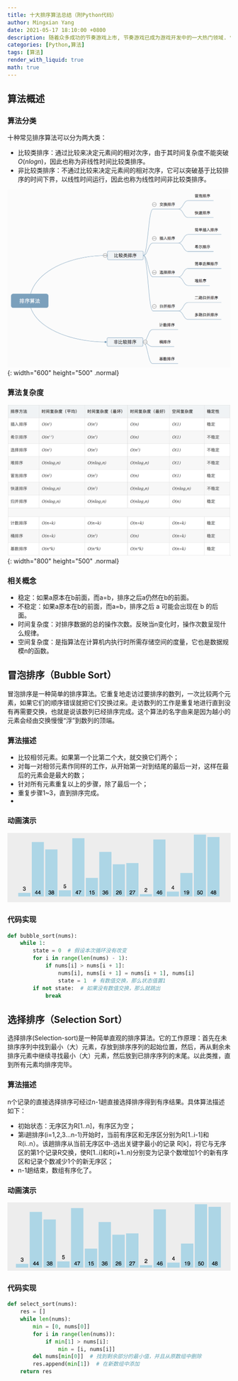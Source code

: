 ```yaml
---
title: 十大排序算法总结（附Python代码）
author: Mingxian Yang
date: 2021-05-17 18:10:00 +0800
description: 随着众多成功的节奏游戏上市, 节奏游戏已成为游戏开发中的一大热门领域. 雷亚公司的Deemo以及Cytus和Cytus2在国内音游占有绝对优势, 还有在全球市场上占有绝对份额的老牌音游OSU!. 音乐游戏中大量的节拍需要大量的人力和时间成本，那么为什么不用代码分析节奏然后自动生成呢？Audiosurf的的创造者Dylan Fitterer开创了使用代码生成音游谱面的先河，并且取得了不错的成果。节拍映射成为了音乐游戏发展的一个重要方向。
categories: [Python,算法]
tags: [算法]
render_with_liquid: true
math: true
---
```




## 算法概述

### 算法分类
十种常见排序算法可以分为两大类： 
- 比较类排序：通过比较来决定元素间的相对次序，由于其时间复杂度不能突破 $O(nlogn)$，因此也称为非线性时间比较类排序。 
- 非比较类排序：不通过比较来决定元素间的相对次序，它可以突破基于比较排序的时间下界，以线性时间运行，因此也称为线性时间非比较类排序。 

![算法分类](/assets/imgs/2021/001.png){: width="600" height="500" .normal}

### 算法复杂度
![算法复杂度](/assets/imgs/2021/002.png){: width="800" height="500" .normal}

### 相关概念
- 稳定：如果a原本在b前面，而a=b，排序之后a仍然在b的前面。
- 不稳定：如果a原本在b的前面，而a=b，排序之后 a 可能会出现在 b 的后面。
- 时间复杂度：对排序数据的总的操作次数。反映当n变化时，操作次数呈现什么规律。
- 空间复杂度：是指算法在计算机内执行时所需存储空间的度量，它也是数据规模n的函数。 

## 冒泡排序（Bubble Sort）
冒泡排序是一种简单的排序算法。它重复地走访过要排序的数列，一次比较两个元素，如果它们的顺序错误就把它们交换过来。走访数列的工作是重复地进行直到没有再需要交换，也就是说该数列已经排序完成。这个算法的名字由来是因为越小的元素会经由交换慢慢“浮”到数列的顶端。 

### 算法描述
- 比较相邻元素。如果第一个比第二个大，就交换它们两个；
- 对每一对相邻元素作同样的工作，从开始第一对到结尾的最后一对，这样在最后的元素会是最大的数；
- 针对所有元素重复以上的步骤，除了最后一个；
- 重复步骤1~3，直到排序完成。
- 
### 动画演示
![Bubble Sort](/assets/imgs/2021/003.gif)

### 代码实现
```python
def bubble_sort(nums):
    while 1:
        state = 0  # 假设本次循环没有改变
        for i in range(len(nums) - 1):
            if nums[i] > nums[i + 1]:
                nums[i], nums[i + 1] = nums[i + 1], nums[i]
                state = 1  # 有数值交换，那么状态值置1
        if not state:  # 如果没有数值交换，那么就跳出
            break
```

## 选择排序（Selection Sort）
选择排序(Selection-sort)是一种简单直观的排序算法。它的工作原理：首先在未排序序列中找到最小（大）元素，存放到排序序列的起始位置，然后，再从剩余未排序元素中继续寻找最小（大）元素，然后放到已排序序列的末尾。以此类推，直到所有元素均排序完毕。 

### 算法描述
n个记录的直接选择排序可经过n-1趟直接选择排序得到有序结果。具体算法描述如下：
- 初始状态：无序区为R[1..n]，有序区为空；
- 第i趟排序(i=1,2,3…n-1)开始时，当前有序区和无序区分别为R[1..i-1]和R(i..n）。该趟排序从当前无序区中-选出关键字最小的记录 R[k]，将它与无序区的第1个记录R交换，使R[1..i]和R[i+1..n)分别变为记录个数增加1个的新有序区和记录个数减少1个的新无序区；
- n-1趟结束，数组有序化了。

### 动画演示
![Selection Sort](/assets/imgs/2021/004.gif)

### 代码实现

```python
def select_sort(nums):
    res = []
    while len(nums):
        min = [0, nums[0]]
        for i in range(len(nums)):
            if min[1] > nums[i]:
                min = [i, nums[i]]
        del nums[min[0]]  # 找到剩余部分的最小值，并且从原数组中删除
        res.append(min[1])  # 在新数组中添加
    return res
```